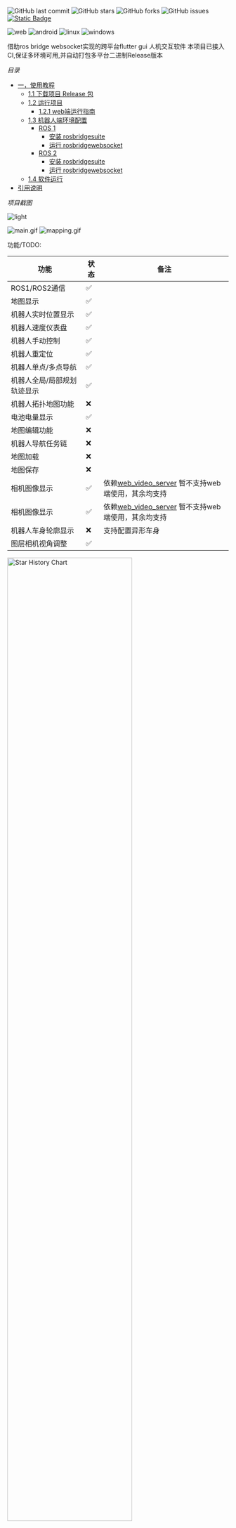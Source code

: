 ![GitHub last commit](https://img.shields.io/github/last-commit/chengyangkj/ROS_Flutter_Gui_App?style=flat-square)
![GitHub stars](https://img.shields.io/github/stars/chengyangkj/ROS_Flutter_Gui_App?style=flat-square)
![GitHub forks](https://img.shields.io/github/forks/chengyangkj/ROS_Flutter_Gui_App?style=flat-square)
![GitHub issues](https://img.shields.io/github/issues/chengyangkj/ROS_Flutter_Gui_App?style=flat-square)
<a href="http://qm.qq.com/cgi-bin/qm/qr?_wv=1027&k=mvzoO6tJQtu0ZQYa_itHW7JrT0i4OCdK&authKey=exOT53pUpRG85mwuSMstWKbLlnrme%2FEuJE0Rt%2Fw6ONNvfHqftoWMay03mk1Qi7yv&noverify=0&group_code=797497206">
<img alt="Static Badge" src="https://img.shields.io/badge/QQ%e7%be%a4-797497206-purple">
</a>

![web](https://github.com/chengyangkj/ROS_Flutter_Gui_App/actions/workflows/web_build.yaml/badge.svg)
![android](https://github.com/chengyangkj/ROS_Flutter_Gui_App/actions/workflows/android_build.yaml/badge.svg)
![linux](https://github.com/chengyangkj/ROS_Flutter_Gui_App/actions/workflows/linux_build.yaml/badge.svg)
![windows](https://github.com/chengyangkj/ROS_Flutter_Gui_App/actions/workflows/windows_build.yaml/badge.svg)

借助ros bridge websocket实现的跨平台flutter gui 人机交互软件
本项目已接入CI,保证多环境可用,并自动打包多平台二进制Release版本

*目录* 
<!-- TOC -->

- [一，使用教程](#一使用教程)
    - [1.1 下载项目 Release 包](#11-下载项目-release-包)
    - [1.2 运行项目](#12-运行项目)
        - [1.2.1 web端运行指南](#121-web端运行指南)
    - [1.3 机器人端环境配置](#13-机器人端环境配置)
        - [ROS 1](#ros-1)
            - [安装 rosbridgesuite](#安装-rosbridgesuite)
            - [运行 rosbridgewebsocket](#运行-rosbridgewebsocket)
        - [ROS 2](#ros-2)
            - [安装 rosbridgesuite](#安装-rosbridgesuite)
            - [运行 rosbridgewebsocket](#运行-rosbridgewebsocket)
    - [1.4 软件运行](#14-软件运行)
- [引用说明](#引用说明)

<!-- /TOC -->


*项目截图*

![light](./doc/image/camera.png)

![main.gif](./doc/image/main.gif)
![mapping.gif](./doc/image/mapping.gif)

功能/TODO:
  
| 功能                        | 状态 | 备注                 |
| --------------------------- | ---- | -------------------- |
| ROS1/ROS2通信               | ✅    |                      |
| 地图显示           | ✅    |                      |
| 机器人实时位置显示          | ✅    |                      |
| 机器人速度仪表盘            | ✅     |                      |
| 机器人手动控制              | ✅    |                      |
| 机器人重定位                | ✅    |                      |
| 机器人单点/多点导航         |  ✅    |                      |
| 机器人全局/局部规划轨迹显示 | ✅    |                      |
| 机器人拓扑地图功能          | ❌    |                      |
| 电池电量显示                | ✅     |                      |
| 地图编辑功能                | ❌    |                      |
| 机器人导航任务链            |❌    |               |
| 地图加载                    | ❌    |                      |
| 地图保存                    | ❌    |                      |
| 相机图像显示                | ✅    |  依赖[web_video_server](https://github.com/RobotWebTools/web_video_server.git) 暂不支持web端使用，其余均支持|
| 相机图像显示                | ✅    |  依赖[web_video_server](https://github.com/RobotWebTools/web_video_server.git) 暂不支持web端使用，其余均支持|
| 机器人车身轮廓显示          | ❌    | 支持配置异形车身     |
| 图层相机视角调整          | ✅     |      |

  <picture>
    <source media="(prefers-color-scheme: dark)" srcset="https://api.star-history.com/svg?repos=chengyangkj/Ros_Flutter_Gui_App&type=Timeline&theme=dark" />
    <source media="(prefers-color-scheme: light)" srcset="https://api.star-history.com/svg?repos=chengyangkj/Ros_Flutter_Gui_App&type=Timeline" />
    <img alt="Star History Chart" src="https://api.star-history.com/svg?repos=chengyangkj/Ros_Flutter_Gui_App&type=Timeline" width="75%" />
  </picture>

# 一，使用教程
## 1.1 下载项目 Release 包

从[Release界面](https://github.com/chengyangkj/ROS_Flutter_Gui_App/releases) 下载所需要的对应环境的版本（windows，linux，web，android）

## 1.2 运行项目

解压下载的压缩包，APP端下载后即可运行，web端运行时需要借助网站服务器这里介绍下web端使用：

### 1.2.1 web端运行指南

从[Release界面](https://github.com/chengyangkj/ROS_Flutter_Gui_App/releases)下载最新的web端版本(ros_flutter_gui_app_web.tar.gz)  
解压到本地，借助Apache等网站服务器部署即可  

进入压缩包目录：
```shell
cd ros_flutter_gui_app_web
```
我这里采用python的来搭建一个简单的网站服务器：

```shell
python -m http.server 8000
```
由于这里指定的端口为8000，在google浏览器(其他浏览器未测试，可能出现空白界面问题)输入`本机ip:8000`即可访问站点

## 1.3 机器人端环境配置

软件借助ros bridge websocket实现与ros之间的通信，因此需要先在自己的机器人系统上安装ros bridget websocket并运行，由于ROS Bridge websocket的实现兼容ros1与ros2，因此这里区分ros1 与 ros2分别介绍安装教程
 
### ROS 1

#### 安装 rosbridge_suite

1. **确保已安装 ROS 1**（例如：ROS Melodic 或 ROS Noetic）。如果没有，请参考 [ROS 安装指南](http://wiki.ros.org/ROS/Installation) 进行安装。

2. **安装 `rosbridge_suite` 包**：

   ```bash
   sudo apt-get install ros-<your-ros-distro>-rosbridge-suite
   ```

   将 `<your-ros-distro>` 替换为你的 ROS 版本，例如 `melodic` 或 `noetic`。

#### 运行 rosbridge_websocket

1. **启动 ROS 核心**：

   ```bash
   roscore
   ```

2. **在新的终端中，启动 rosbridge_websocket 节点**：

   ```bash
   roslaunch rosbridge_server rosbridge_websocket.launch
   ```

3. **验证 rosbridge_websocket 是否正在运行**：

   打开浏览器，导航到 `http://localhost:9090`，如果连接成功，说明 WebSocket 服务器已启动并运行。

### ROS 2

#### 安装 rosbridge_suite

1. **确保已安装 ROS 2**（例如：ROS Foxy、Galactic 或 Humble）。如果没有，请参考 [ROS 2 安装指南](https://docs.ros.org/en/foxy/Installation.html) 进行安装。

2. **安装 `rosbridge_suite` 包**：

   ```bash
   sudo apt-get install ros-<your-ros2-distro>-rosbridge-suite
   ```

   将 `<your-ros2-distro>` 替换为你的 ROS 2 版本，例如 `foxy`、`galactic` 或 `humble`。

3. **在每个新的终端会话中，source 你的 ROS 2 环境**：

   ```bash
   source /opt/ros/<your-ros2-distro>/setup.bash
   ```

#### 运行 rosbridge_websocket

1. **在新的终端中，启动 rosbridge_websocket 节点**：

   ```bash
   ros2 launch rosbridge_server rosbridge_websocket_launch.xml
   ```

2. **验证 rosbridge_websocket 是否正在运行**：

   打开浏览器，导航到 `http://localhost:9090`，如果连接成功，说明 WebSocket 服务器已启动并运行。

## 1.4 软件运行

打开软件，进行topic设置：

![setting_button](./doc/image/setting_button.png)

设置界面：
![setting_button](./doc/image/setting_list.png)

配置说明
|配置名|消息类型|说明|
|---|---|---|
|battery_topic|sensor_msgs/BatteryState|机器人电池电量的topic，软件订阅 |
|mapTopic|nav_msgs/OccupancyGrid|机器人地图话题名，软件订阅 |
|laserTopic|sensor_msgs/LaserScan| 激光话题名，软件订阅|
|localPathTopic|nav_msgs/Path|机器人局部路径话题名，软件订阅 |
|globalPathTopic|nav_msgs/Path|机器人全局路径话题名，软件订阅 |
|odomTopic|nav_msgs/Odometry|机器人里程计话题名，软件订阅 |
|relocTopic|geometry_msgs/PoseWithCovarianceStamped|机器人重定位topic名，软件发布 |
|navGoalTopic|geometry_msgs/PoseStamped|机器人导航目标点话题名，软件发布 |
|SpeedCtrlTopic|geometry_msgs/Twist|机器人速度控制话题名，软件发布|
|maxVx|double|软件手动控制时最大vx速度 |
|maxVydouble|软件手动控制时最大vy速度 |
|maxVw|double|软件手动控制时最大vw速度 |
|mapFrameName|string|地图坐标系tf fram名|
|baseLinkFrameName|string|机器人底盘坐标系tf fram名|
|imagePort|string|相机图像web video server 服务器短裤|
|imageTopic|string|要展示的相机图像的topic|
|imageWidth|int|要展示的相机图像的宽默认640|
|imageHeight|int|要展示的相机图像的高默认480|

设置完成后，点击connect按钮，连接到rosbridge_websocket，连接成功后，软件会自动订阅设置的topic，并显示topic的数据：
![connect](./images/connect.png)

## 1.5 功能说明

### 1.5.1 地图显示

软件会自动订阅设置的地图topic，配置项[mapTopic]，并显示地图数据，地图数据会以2D栅格的形式显示在界面上，点击地图上的栅格，会显示栅格的坐标和栅格的值。

### 1.5.2 机器人位置显示

软件订阅ros的tf，手动构建tf树，实现tf2_dart类，通过tf2_dart类，可以获取机器人在地图上的位置，并显示在界面上。

### 1.5.3 机器人速度控制

软件会自动发布设置的手动控制速度，配置项[SpeedCtrlTopic]，并显示机器人速度控制数据，点击界面上的速度控制按钮，可以控制机器人的速度。
左侧遥感可以控制机器人的速度，遥感左上角为正方向，遥感右下角为负方向，遥感中间为停止。
右侧遥感既可控制机器人速度，又可控制机器人旋转，遥感左上角为正方向，遥感右下角为负方向，左侧为向左旋转，右侧向右旋转，遥感中间为停止。


### 1.5.2 相机图像显示

相机图像显示依赖 `web_video_server` 包，这个包会自动将系统中所有的图像topic转换为mjpeg格式的http视频流

以下教程是在 **ROS 1** 和 **ROS 2** 中安装和验证该包的参考方法。

#### ROS 1 安装web_video_server教程

1. **安装 `web_video_server` 包**

   在 **ROS 1** 中，运行以下命令安装 `web_video_server` 包：

   ```bash
   sudo apt install ros-noetic-web-video-server
   ```

2. 启动相机节点

启动自己的相机节点，确保有图片topic

3. 启动 web_video_server

启动 web_video_server 节点，它将发布图像流供 Web 客户端访问：

```bash
rosrun web_video_server web_video_server
```

4. 验证视频流

在 Web 浏览器中打开以下链接，查看视频流（假设相机话题为 /usb_cam/image_raw）：

```bash
http://localhost:8080/stream?topic=/usb_cam/image_raw
```
如果图像正常显示，则 web_video_server 已成功配置。

#### ROS 2 安装web_video_server教程
安装 web_video_server 包

在 ROS 2 中，您需要从源代码编译 web_video_server。首先，确保您的工作空间已经初始化并设置：

```bash
mkdir -p ~/ros2_ws/src
cd ~/ros2_ws/src
git clone https://github.com/RobotWebTools/web_video_server.git
```
1. 安装依赖

安装所需的依赖：

```bash
cd ~/ros2_ws/
rosdep install --from-paths src --ignore-src -r -y
```

2. 编译工作空间

使用 colcon 工具编译工作空间：

```bash
colcon build
```

3. 启动相机节点

启动自己的相机节点，确保有图片topic

4. 启动 web_video_server 节点：

```bash
ros2 run web_video_server web_video_server
```
4. 验证视频流

在 Web 浏览器中打开以下链接，查看视频流（假设相机话题为 /usb_cam/image_raw）：

```bash
http://localhost:8080/stream?topic=/usb_cam/image_raw
```
如果图像正常显示，则 web_video_server 已成功配置。

#### 软件配置

在软件中需要配置要显示的话题topic地址，以及web video server的端口（如果更改的话需要修改，默认是8080:

需要配置如下两项：
- imagePort 相机图像web video server 服务器端口
- imageTopic 要展示的相机图像的topic
- imageWidth 要展示的相机图像的宽默认640
- imageHeight 要展示的相机图像的高默认480

# 引用

- 部分UI界面效果参考自[ros_navigation_command_app](https://github.com/Rongix/ros_navigation_command_app)，仅参考UI显示效果，本仓库的代码的实现均为原创
- [roslibdart](https://pub.dev/packages/roslibdart)，实现flutter 中的ros bridge websocket的通信，借助此库可以直接与ros进行端对端通信
- [matrix_gesture_detector](https://pub.dev/packages/matrix_gesture_detector) 软件的手势识别在此pub包的基础上做更改
